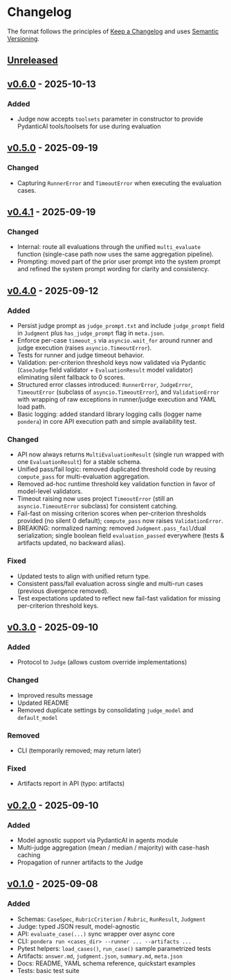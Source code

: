 # Changelog

<!-- markdownlint-disable MD024 -->

The format follows the principles of [Keep a Changelog](https://keepachangelog.com/en/1.0.0/) and uses [Semantic Versioning](https://semver.org/spec/v2.0.0.html).

## [Unreleased](https://github.com/PabloCabaleiro/pondera/tree/main)


## [v0.6.0](https://github.com/PabloCabaleiro/pondera/releases/tag/v0.6.0) - 2025-10-13

<!-- markdownlint-disable-next-line MD024 -->
### Added

- Judge now accepts `toolsets` parameter in constructor to provide PydanticAI tools/toolsets for use during evaluation


## [v0.5.0](https://github.com/PabloCabaleiro/pondera/releases/tag/v0.5.0) - 2025-09-19

<!-- markdownlint-disable-next-line MD024 -->
### Changed

- Capturing `RunnerError` and `TimeoutError` when executing the evaluation cases.

## [v0.4.1](https://github.com/PabloCabaleiro/pondera/releases/tag/v0.4.1) - 2025-09-19

<!-- markdownlint-disable-next-line MD024 -->
### Changed

- Internal: route all evaluations through the unified `multi_evaluate` function (single-case path now uses the same aggregation pipeline).
- Prompting: moved part of the prior user prompt into the system prompt and refined the system prompt wording for clarity and consistency.

## [v0.4.0](https://github.com/PabloCabaleiro/pondera/releases/tag/v0.4.0) - 2025-09-12

<!-- markdownlint-disable-next-line MD024 -->
### Added

- Persist judge prompt as `judge_prompt.txt` and include `judge_prompt` field in `Judgment` plus `has_judge_prompt` flag in `meta.json`.
- Enforce per-case `timeout_s` via `asyncio.wait_for` around runner and judge execution (raises `asyncio.TimeoutError`).
- Tests for runner and judge timeout behavior.
- Validation: per-criterion threshold keys now validated via Pydantic (`CaseJudge` field validator + `EvaluationResult` model validator) eliminating silent fallback to 0 scores.
- Structured error classes introduced: `RunnerError`, `JudgeError`, `TimeoutError` (subclass of `asyncio.TimeoutError`), and `ValidationError` with wrapping of raw exceptions in runner/judge execution and YAML load path.
- Basic logging: added standard library logging calls (logger name `pondera`) in core API execution path and simple availability test.

<!-- markdownlint-disable-next-line MD024 -->
### Changed

- API now always returns `MultiEvaluationResult` (single run wrapped with one `EvaluationResult`) for a stable schema.
- Unified pass/fail logic: removed duplicated threshold code by reusing `compute_pass` for multi-evaluation aggregation.
- Removed ad-hoc runtime threshold key validation function in favor of model-level validators.
- Timeout raising now uses project `TimeoutError` (still an `asyncio.TimeoutError` subclass) for consistent catching.
- Fail-fast on missing criterion scores when per-criterion thresholds provided (no silent 0 default); `compute_pass` now raises `ValidationError`.
- BREAKING: normalized naming: removed `Judgment.pass_fail`/dual serialization; single boolean field `evaluation_passed` everywhere (tests & artifacts updated, no backward alias).

<!-- markdownlint-disable-next-line MD024 -->
### Fixed

- Updated tests to align with unified return type.
- Consistent pass/fail evaluation across single and multi-run cases (previous divergence removed).
- Test expectations updated to reflect new fail-fast validation for missing per-criterion threshold keys.

## [v0.3.0](https://github.com/PabloCabaleiro/pondera/releases/tag/v0.3.0) - 2025-09-10

<!-- markdownlint-disable-next-line MD024 -->
### Added

- Protocol to `Judge` (allows custom override implementations)

### Changed

- Improved results message
- Updated README
- Removed duplicate settings by consolidating `judge_model` and `default_model`

### Removed

- CLI (temporarily removed; may return later)

### Fixed

- Artifacts report in API (typo: artifacts)

## [v0.2.0](https://github.com/PabloCabaleiro/pondera/releases/tag/v0.2.0) - 2025-09-10

<!-- markdownlint-disable-next-line MD024 -->
### Added

- Model agnostic support via PydanticAI in agents module
- Multi-judge aggregation (mean / median / majority) with case-hash caching
- Propagation of runner artifacts to the Judge

## [v0.1.0](https://github.com/PabloCabaleiro/pondera/releases/tag/v0.1) - 2025-09-08

<!-- markdownlint-disable-next-line MD024 -->
### Added

- Schemas: `CaseSpec`, `RubricCriterion` / `Rubric`, `RunResult`, `Judgment`
- Judge: typed JSON result, model-agnostic
- API: `evaluate_case(...)` sync wrapper over async core
- CLI: `pondera run <cases_dir> --runner ... --artifacts ...`
- Pytest helpers: `load_cases()`, `run_case()` sample parametrized tests
- Artifacts: `answer.md`, `judgment.json`, `summary.md`, `meta.json`
- Docs: README, YAML schema reference, quickstart examples
- Tests: basic test suite
